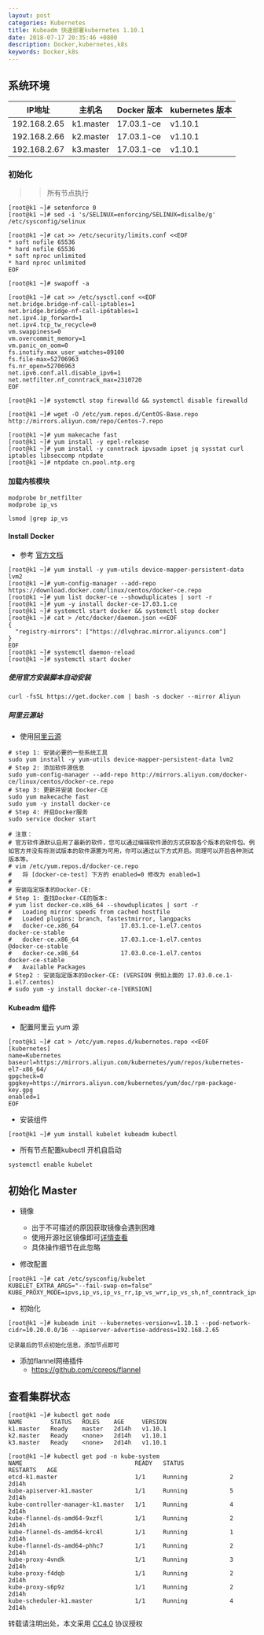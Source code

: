 ```yaml
---
layout: post
categories: Kubernetes
title: Kubeadm 快速部署kubernetes 1.10.1
date: 2018-07-17 20:35:46 +0800
description: Docker,kubernetes,k8s
keywords: Docker,k8s
---
```



## 系统环境

| IP地址 | 主机名 | Docker 版本 | kubernetes 版本 |
| --- | --- | --- | --- |
| 192.168.2.65 | k1.master | 17.03.1-ce | v1.10.1 |
| 192.168.2.66 | k2.master | 17.03.1-ce | v1.10.1 |
| 192.168.2.67 | k3.master | 17.03.1-ce | v1.10.1 |

### 初始化
>> 所有节点执行

```
[root@k1 ~]# setenforce 0
[root@k1 ~]# sed -i 's/SELINUX=enforcing/SELINUX=disalbe/g' /etc/sysconfig/selinux

[root@k1 ~]# cat >> /etc/security/limits.conf <<EOF
* soft nofile 65536
* hard nofile 65536
* soft nproc unlimited
* hard nproc unlimited
EOF

[root@k1 ~]# swapoff -a

[root@k1 ~]# cat >> /etc/sysctl.conf <<EOF
net.bridge.bridge-nf-call-iptables=1
net.bridge.bridge-nf-call-ip6tables=1
net.ipv4.ip_forward=1
net.ipv4.tcp_tw_recycle=0
vm.swappiness=0
vm.overcommit_memory=1
vm.panic_on_oom=0
fs.inotify.max_user_watches=89100
fs.file-max=52706963
fs.nr_open=52706963
net.ipv6.conf.all.disable_ipv6=1
net.netfilter.nf_conntrack_max=2310720
EOF

[root@k1 ~]# systemctl stop firewalld && systemctl disable firewalld

[root@k1 ~]# wget -O /etc/yum.repos.d/CentOS-Base.repo http://mirrors.aliyun.com/repo/Centos-7.repo

[root@k1 ~]# yum makecache fast
[root@k1 ~]# yum install -y epel-release
[root@k1 ~]# yum install -y conntrack ipvsadm ipset jq sysstat curl iptables libseccomp ntpdate
[root@k1 ~]# ntpdate cn.pool.ntp.org
```
#### 加载内核模块
```
modprobe br_netfilter 
modprobe ip_vs

lsmod |grep ip_vs
```


#### Install Docker
- 参考 [官方文档](https://docs.docker.com/install/linux/docker-ce/centos/#install-using-the-repository)

```
[root@k1 ~]# yum install -y yum-utils device-mapper-persistent-data lvm2
[root@k1 ~]# yum-config-manager --add-repo https://download.docker.com/linux/centos/docker-ce.repo
[root@k1 ~]# yum list docker-ce --showduplicates | sort -r
[root@k1 ~]# yum -y install docker-ce-17.03.1.ce
[root@k1 ~]# systemctl start docker && systemctl stop docker
[root@k1 ~]# cat > /etc/docker/daemon.json <<EOF
{
  "registry-mirrors": ["https://dlvqhrac.mirror.aliyuncs.com"]
}
EOF
[root@k1 ~]# systemctl daemon-reload
[root@k1 ~]# systemctl start docker

```

##### 使用官方安装脚本自动安装

```
curl -fsSL https://get.docker.com | bash -s docker --mirror Aliyun
```

##### 阿里云源站
-  使用[阿里云源](https://yq.aliyun.com/articles/110806)

```
# step 1: 安装必要的一些系统工具
sudo yum install -y yum-utils device-mapper-persistent-data lvm2
# Step 2: 添加软件源信息
sudo yum-config-manager --add-repo http://mirrors.aliyun.com/docker-ce/linux/centos/docker-ce.repo
# Step 3: 更新并安装 Docker-CE
sudo yum makecache fast
sudo yum -y install docker-ce
# Step 4: 开启Docker服务
sudo service docker start

# 注意：
# 官方软件源默认启用了最新的软件，您可以通过编辑软件源的方式获取各个版本的软件包。例如官方并没有将测试版本的软件源置为可用，你可以通过以下方式开启。同理可以开启各种测试版本等。
# vim /etc/yum.repos.d/docker-ce.repo
#   将 [docker-ce-test] 下方的 enabled=0 修改为 enabled=1
#
# 安装指定版本的Docker-CE:
# Step 1: 查找Docker-CE的版本:
# yum list docker-ce.x86_64 --showduplicates | sort -r
#   Loading mirror speeds from cached hostfile
#   Loaded plugins: branch, fastestmirror, langpacks
#   docker-ce.x86_64            17.03.1.ce-1.el7.centos            docker-ce-stable
#   docker-ce.x86_64            17.03.1.ce-1.el7.centos            @docker-ce-stable
#   docker-ce.x86_64            17.03.0.ce-1.el7.centos            docker-ce-stable
#   Available Packages
# Step2 : 安装指定版本的Docker-CE: (VERSION 例如上面的 17.03.0.ce.1-1.el7.centos)
# sudo yum -y install docker-ce-[VERSION]
```

#### Kubeadm 组件
- 配置阿里云 yum 源

```
[root@k1 ~]# cat > /etc/yum.repos.d/kubernetes.repo <<EOF
[kubernetes]
name=Kubernetes
baseurl=https://mirrors.aliyun.com/kubernetes/yum/repos/kubernetes-el7-x86_64/
gpgcheck=0
gpgkey=https://mirrors.aliyun.com/kubernetes/yum/doc/rpm-package-key.gpg
enabled=1
EOF
```

- 安装组件

```
[root@k1 ~]# yum install kubelet kubeadm kubectl

```
- 所有节点配置kubectl 开机自启动

```
systemctl enable kubelet
```


## 初始化 Master
- 镜像
    - 出于不可描述的原因获取镜像会遇到困难
    - 使用开源社区镜像即可[详情查看](https://www.jevic.cn/2018/05/25/mirror/)
    - 具体操作细节在此忽略

- 修改配置

```
[root@k1 ~]# cat /etc/sysconfig/kubelet
KUBELET_EXTRA_ARGS="--fail-swap-on=false"
KUBE_PROXY_MODE=ipvs,ip_vs,ip_vs_rr,ip_vs_wrr,ip_vs_sh,nf_conntrack_ipv4

```

- 初始化

```
[root@k1 ~]# kubeadm init --kubernetes-version=v1.10.1 --pod-network-cidr=10.20.0.0/16 --apiserver-advertise-address=192.168.2.65

记录最后的节点初始化信息，添加节点即可 
```

- 添加flannel网络插件
    - https://github.com/coreos/flannel   

## 查看集群状态

```
[root@k1 ~]# kubectl get node
NAME        STATUS   ROLES    AGE     VERSION
k1.master   Ready    master   2d14h   v1.10.1
k2.master   Ready    <none>   2d14h   v1.10.1
k3.master   Ready    <none>   2d14h   v1.10.1

[root@k1 ~]# kubectl get pod -n kube-system
NAME                                READY   STATUS             RESTARTS   AGE
etcd-k1.master                      1/1     Running            2          2d14h
kube-apiserver-k1.master            1/1     Running            5          2d14h
kube-controller-manager-k1.master   1/1     Running            4          2d14h
kube-flannel-ds-amd64-9xzfl         1/1     Running            2          2d14h
kube-flannel-ds-amd64-krc4l         1/1     Running            1          2d14h
kube-flannel-ds-amd64-phhc7         1/1     Running            2          2d14h
kube-proxy-4vndk                    1/1     Running            3          2d14h
kube-proxy-f4dqb                    1/1     Running            2          2d14h
kube-proxy-s6p9z                    1/1     Running            2          2d14h
kube-scheduler-k1.master            1/1     Running            4          2d14h

```


转载请注明出处，本文采用 [CC4.0](http://creativecommons.org/licenses/by-nc-nd/4.0/) 协议授权
